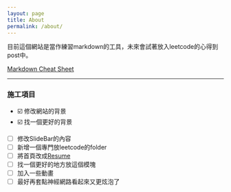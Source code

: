 ```yaml
---
layout: page
title: About
permalink: /about/
---
```


目前這個網站是當作練習markdown的工具，未來會試著放入leetcode的心得到post中。

[Markdown Cheat Sheet](https://www.markdownguide.org/cheat-sheet/)

---
### 施工項目

- :ballot_box_with_check: 修改網站的背景
- :ballot_box_with_check: 找一個更好的背景
- [ ] 修改SlideBar的內容
- [ ] 新增一個專門放leetcode的folder
- [ ] 將首頁改成[Resume](https://wetshirt.github.io/)
- [ ] 找一個更好的地方放這個模塊
- [ ] 加入一些動畫
- [ ] 最好再套點神經網路看起來又更炫泡了 
